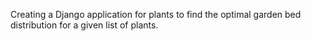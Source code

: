 Creating a Django application for plants to find the optimal garden bed distribution for a given list of plants.
